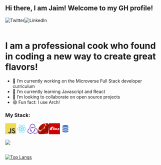 ## Hi there, I am Jaim! Welcome to my GH profile!

[<img align="left" alt="Twitter" src="https://img.shields.io/badge/Twitter-1DA1F2?style=for-the-badge&logo=twitter&logoColor=white" />][twitter]
[<img align="left" alt="LinkedIn" src="https://img.shields.io/badge/LinkedIn-0077B5?style=for-the-badge&logo=linkedin&logoColor=white" />][linkedin]

<br/>
<br/>

# I am a professional cook who found in coding a new way to create great flavors!

- 🔭 I’m currently working on the Microverse Full Stack developer curriculum
- 🌱 I’m currently learning Javascript and React
- 👯 I’m looking to collaborate on open source projects
- 😄 Fun fact: I use Arch!  

### My Stack:
<img align="left" alt="Javascript" width="35px" src="https://raw.githubusercontent.com/github/explore/80688e429a7d4ef2fca1e82350fe8e3517d3494d/topics/javascript/javascript.png" />
<img align="left" alt="React" width="35px" src="https://raw.githubusercontent.com/github/explore/80688e429a7d4ef2fca1e82350fe8e3517d3494d/topics/react/react.png" />
<img align="left" alt="Redux" width="35px" src="https://raw.githubusercontent.com/github/explore/80688e429a7d4ef2fca1e82350fe8e3517d3494d/topics/redux/redux.png" />
<img align="left" alt="Ruby" width="35px" src="https://raw.githubusercontent.com/github/explore/80688e429a7d4ef2fca1e82350fe8e3517d3494d/topics/ruby/ruby.png" />
<img align="left" alt="Ruby on Rails" width="35px" src="https://raw.githubusercontent.com/github/explore/80688e429a7d4ef2fca1e82350fe8e3517d3494d/topics/rails/rails.png" />
<img align="left" alt="SQL" width="35px" src="https://raw.githubusercontent.com/github/explore/80688e429a7d4ef2fca1e82350fe8e3517d3494d/topics/sql/sql.png" />

<br/>
<br/>
<br/>

<img align="center" src="https://github-readme-stats.vercel.app/api?username=jadx2&show_icons=true&theme=radical" />

<br/>
<br/>

[![Top Langs](https://github-readme-stats.vercel.app/api/top-langs/?username=jadx2&layout=compact)](https://github.com/anuraghazra/github-readme-stats)



[twitter]: https://twitter.com/thecatcodes
[linkedin]: https://www.linkedin.com/in/jaimdelmar
[github]: https://github.com/jadx2
